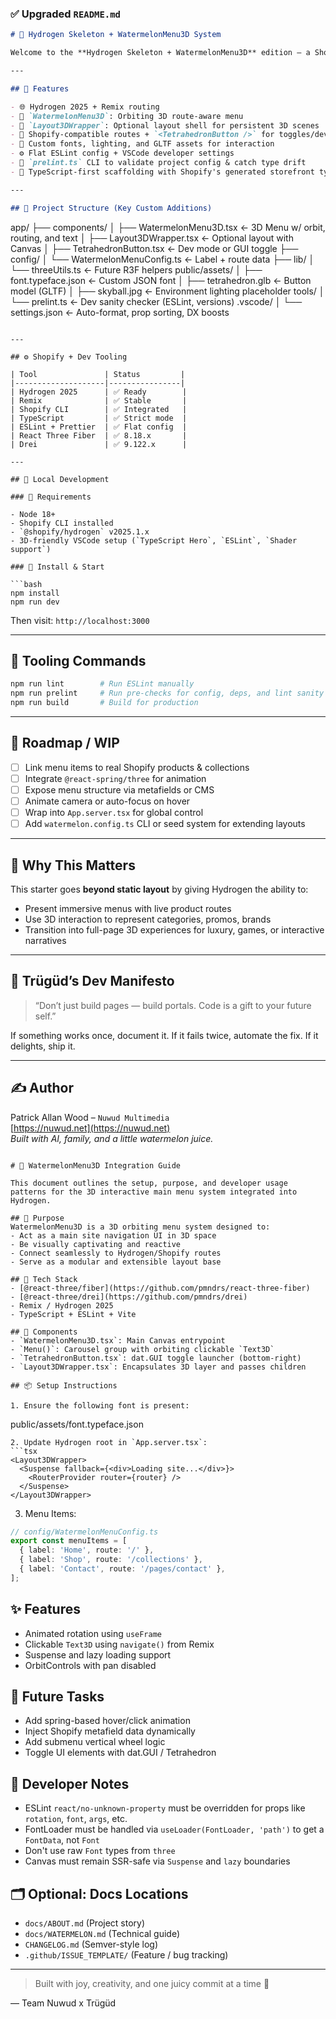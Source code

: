### ✅ Upgraded `README.md`

```md
# 🍉 Hydrogen Skeleton + WatermelonMenu3D System

Welcome to the **Hydrogen Skeleton + WatermelonMenu3D** edition — a Shopify-first 3D layout starter using Hydrogen 2025, Remix, and React Three Fiber. Designed for immersive product menus, futuristic interaction, and a scalable dev environment.

---

## 🚀 Features

- 🌐 Hydrogen 2025 + Remix routing
- 🍉 `WatermelonMenu3D`: Orbiting 3D route-aware menu
- 🧱 `Layout3DWrapper`: Optional layout shell for persistent 3D scenes
- 🧲 Shopify-compatible routes + `<TetrahedronButton />` for toggles/dev UI
- 🎨 Custom fonts, lighting, and GLTF assets for interaction
- ⚙️ Flat ESLint config + VSCode developer settings
- 🧪 `prelint.ts` CLI to validate project config & catch type drift
- 🧰 TypeScript-first scaffolding with Shopify's generated storefront types

---

## 📁 Project Structure (Key Custom Additions)

```
app/
├── components/
│   ├── WatermelonMenu3D.tsx        ← 3D Menu w/ orbit, routing, and text
│   ├── Layout3DWrapper.tsx         ← Optional layout with Canvas
│   ├── TetrahedronButton.tsx       ← Dev mode or GUI toggle
├── config/
│   └── WatermelonMenuConfig.ts     ← Label + route data
├── lib/
│   └── threeUtils.ts               ← Future R3F helpers
public/assets/
│   ├── font.typeface.json          ← Custom JSON font
│   ├── tetrahedron.glb             ← Button model (GLTF)
│   ├── skyball.jpg                 ← Environment lighting placeholder
tools/
│   └── prelint.ts                  ← Dev sanity checker (ESLint, versions)
.vscode/
│   └── settings.json               ← Auto-format, prop sorting, DX boosts
```

---

## ⚙️ Shopify + Dev Tooling

| Tool               | Status         |
|--------------------|----------------|
| Hydrogen 2025      | ✅ Ready        |
| Remix              | ✅ Stable       |
| Shopify CLI        | ✅ Integrated   |
| TypeScript         | ✅ Strict mode  |
| ESLint + Prettier  | ✅ Flat config  |
| React Three Fiber  | ✅ 8.18.x       |
| Drei               | ✅ 9.122.x      |

---

## 🧠 Local Development

### 🔨 Requirements

- Node 18+
- Shopify CLI installed
- `@shopify/hydrogen` v2025.1.x
- 3D-friendly VSCode setup (`TypeScript Hero`, `ESLint`, `Shader support`)

### 🔧 Install & Start

```bash
npm install
npm run dev
```

Then visit: `http://localhost:3000`

---

## 🧪 Tooling Commands

```bash
npm run lint        # Run ESLint manually
npm run prelint     # Run pre-checks for config, deps, and lint sanity
npm run build       # Build for production
```

---

## 📌 Roadmap / WIP

- [ ] Link menu items to real Shopify products & collections
- [ ] Integrate `@react-spring/three` for animation
- [ ] Expose menu structure via metafields or CMS
- [ ] Animate camera or auto-focus on hover
- [ ] Wrap into `App.server.tsx` for global control
- [ ] Add `watermelon.config.ts` CLI or seed system for extending layouts

---

## 💬 Why This Matters

This starter goes **beyond static layout** by giving Hydrogen the ability to:
- Present immersive menus with live product routes
- Use 3D interaction to represent categories, promos, brands
- Transition into full-page 3D experiences for luxury, games, or interactive narratives

---

## 🧠 Trügüd’s Dev Manifesto

> “Don’t just build pages — build portals. Code is a gift to your future self.”

If something works once, document it. If it fails twice, automate the fix. If it delights, ship it.

---

## ✍️ Author

Patrick Allan Wood – `Nuwud Multimedia`  
[https://nuwud.net](https://nuwud.net)  
*Built with AI, family, and a little watermelon juice.*

```

# 🍉 WatermelonMenu3D Integration Guide

This document outlines the setup, purpose, and developer usage patterns for the 3D interactive main menu system integrated into Hydrogen.

## 🚀 Purpose
WatermelonMenu3D is a 3D orbiting menu system designed to:
- Act as a main site navigation UI in 3D space
- Be visually captivating and reactive
- Connect seamlessly to Hydrogen/Shopify routes
- Serve as a modular and extensible layout base

## 🧱 Tech Stack
- [@react-three/fiber](https://github.com/pmndrs/react-three-fiber)
- [@react-three/drei](https://github.com/pmndrs/drei)
- Remix / Hydrogen 2025
- TypeScript + ESLint + Vite

## 🧩 Components
- `WatermelonMenu3D.tsx`: Main Canvas entrypoint
- `Menu()`: Carousel group with orbiting clickable `Text3D`
- `TetrahedronButton.tsx`: dat.GUI toggle launcher (bottom-right)
- `Layout3DWrapper.tsx`: Encapsulates 3D layer and passes children

## 📦 Setup Instructions

1. Ensure the following font is present:
```
public/assets/font.typeface.json
```
2. Update Hydrogen root in `App.server.tsx`:
```tsx
<Layout3DWrapper>
  <Suspense fallback={<div>Loading site...</div>}>
    <RouterProvider router={router} />
  </Suspense>
</Layout3DWrapper>
```
3. Menu Items:
```ts
// config/WatermelonMenuConfig.ts
export const menuItems = [
  { label: 'Home', route: '/' },
  { label: 'Shop', route: '/collections' },
  { label: 'Contact', route: '/pages/contact' },
];
```

## ✨ Features
- Animated rotation using `useFrame`
- Clickable `Text3D` using `navigate()` from Remix
- Suspense and lazy loading support
- OrbitControls with pan disabled

## 🔄 Future Tasks
- Add spring-based hover/click animation
- Inject Shopify metafield data dynamically
- Add submenu vertical wheel logic
- Toggle UI elements with dat.GUI / Tetrahedron

## 🧠 Developer Notes
- ESLint `react/no-unknown-property` must be overridden for props like `rotation`, `font`, `args`, etc.
- FontLoader must be handled via `useLoader(FontLoader, 'path')` to get a `FontData`, not `Font`
- Don't use raw `Font` types from `three`
- Canvas must remain SSR-safe via `Suspense` and `lazy` boundaries

## 🗂️ Optional: Docs Locations
- `docs/ABOUT.md` (Project story)
- `docs/WATERMELON.md` (Technical guide)
- `CHANGELOG.md` (Semver-style log)
- `.github/ISSUE_TEMPLATE/` (Feature / bug tracking)

---

> Built with joy, creativity, and one juicy commit at a time 🍉

— Team Nuwud x Trügüd


